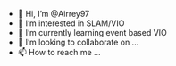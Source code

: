 - 👋 Hi, I’m @Airrey97
- 👀 I’m interested in SLAM/VIO
- 🌱 I’m currently learning event based VIO
- 💞️ I’m looking to collaborate on ...
- 📫 How to reach me ...

<!---
Airrey97/Airrey97 is a ✨ special ✨ repository because its `README.md` (this file) appears on your GitHub profile.
You can click the Preview link to take a look at your changes.
--->
